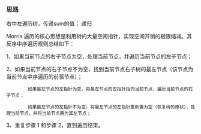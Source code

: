 ### 思路
右中左遍历树，传递sum的值；
递归


Morris 遍历的核心思想是利用树的大量空闲指针，实现空间开销的极限缩减。其反序中序遍历规则总结如下：

1、如果当前节点的右子节点为空，处理当前节点，并遍历当前节点的左子节点；

2、如果当前节点的右子节点不为空，找到当前节点右子树的最左节点（该节点为当前节点中序遍历的前驱节点）；

            如果最左节点的左指针为空，将最左节点的左指针指向当前节点，遍历当前节点的右子节点；

            如果最左节点的左指针不为空，将最左节点的左指针重新置为空（恢复树的原状），处理当前节点，并将当前节点置为其左节点；

3、重复步骤 1 和步骤 2，直到遍历结束。

